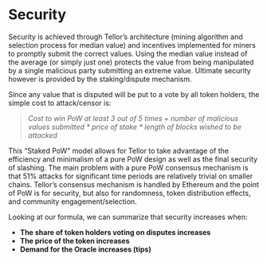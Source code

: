 # Security

Security is achieved through Tellor’s architecture \(mining algorithm and selection process for median value\) and incentives implemented for miners to promptly submit the correct values.  Using the median value instead of the average \(or simply just one\) protects the value from being manipulated by a single malicious party submitting an extreme value. Ultimate security however is provided by the staking/dispute mechanism.  

Since any value that is disputed will be put to a vote by all token holders, the simple cost to attack/censor is:

> _Cost to win PoW at least 3 out of 5 times +  number of malicious values submitted \* price of stake \* length of blocks wished to be attacked_

This “Staked PoW” model allows for Tellor to take advantage of the efficiency and minimalism of a pure PoW design as well as the final security of slashing. The main problem with a pure PoW consensus mechanism is that 51% attacks for significant time periods are relatively trivial on smaller chains.  Tellor’s consensus mechanism is handled by Ethereum and the point of PoW is for security, but also for randomness, token distribution effects, and community engagement/selection.

Looking at our formula, we can summarize that security increases when:

* **The share of token holders voting on disputes increases**
* **The price of the token increases**
* **Demand for the Oracle increases \(tips\)**

